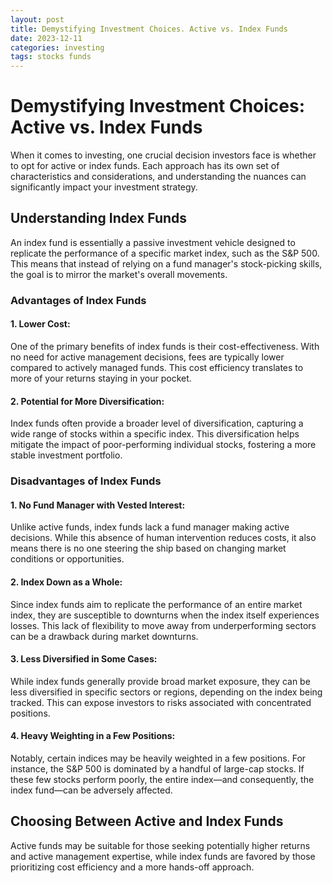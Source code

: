 ```yaml
---
layout: post
title: Demystifying Investment Choices. Active vs. Index Funds
date: 2023-12-11
categories: investing
tags: stocks funds
---
```


# Demystifying Investment Choices: Active vs. Index Funds

When it comes to investing, one crucial decision investors face is whether to opt for active or index funds. Each approach has its own set of characteristics and considerations, and understanding the nuances can significantly impact your investment strategy.

## **Understanding Index Funds**

An index fund is essentially a passive investment vehicle designed to replicate the performance of a specific market index, such as the S&P 500. This means that instead of relying on a fund manager's stock-picking skills, the goal is to mirror the market's overall movements.

### **Advantages of Index Funds**

#### 1. **Lower Cost:**
   One of the primary benefits of index funds is their cost-effectiveness. With no need for active management decisions, fees are typically lower compared to actively managed funds. This cost efficiency translates to more of your returns staying in your pocket.

#### 2. **Potential for More Diversification:**
   Index funds often provide a broader level of diversification, capturing a wide range of stocks within a specific index. This diversification helps mitigate the impact of poor-performing individual stocks, fostering a more stable investment portfolio.

### **Disadvantages of Index Funds**

#### 1. **No Fund Manager with Vested Interest:**
   Unlike active funds, index funds lack a fund manager making active decisions. While this absence of human intervention reduces costs, it also means there is no one steering the ship based on changing market conditions or opportunities.

#### 2. **Index Down as a Whole:**
   Since index funds aim to replicate the performance of an entire market index, they are susceptible to downturns when the index itself experiences losses. This lack of flexibility to move away from underperforming sectors can be a drawback during market downturns.

#### 3. **Less Diversified in Some Cases:**
   While index funds generally provide broad market exposure, they can be less diversified in specific sectors or regions, depending on the index being tracked. This can expose investors to risks associated with concentrated positions.

#### 4. **Heavy Weighting in a Few Positions:**
   Notably, certain indices may be heavily weighted in a few positions. For instance, the S&P 500 is dominated by a handful of large-cap stocks. If these few stocks perform poorly, the entire index—and consequently, the index fund—can be adversely affected.

## **Choosing Between Active and Index Funds**

Active funds may be suitable for those seeking potentially higher returns and active management expertise, while index funds are favored by those prioritizing cost efficiency and a more hands-off approach.
